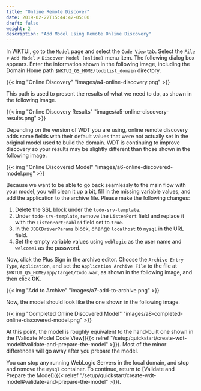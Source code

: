 ```yaml
---
title: "Online Remote Discover"
date: 2019-02-22T15:44:42-05:00
draft: false
weight: 2
description: "Add Model Using Remote Online Discovery"
---
```


In WKTUI, go to the `Model` page and select the `Code View` tab.  Select the `File` > `Add Model` > `Discover Model (online)` menu item.  The following dialog box appears.  Enter the information shown in the following image, including the Domain Home path `$WKTUI_QS_HOME/todolist_domain` directory.  

{{< img "Online Discovery" "images/a4-online-discovery.png" >}}

This path is used to present the results of what we need to do, as shown in the following image.

{{< img "Online Discovery Results" "images/a5-online-discovery-results.png" >}}

Depending on the version of WDT you are using, online remote discovery adds some fields with their default values that were not actually set in the original model used to build the domain.  WDT is continuing to improve discovery so your results may be slightly different than those shown in the following image.

{{< img "Online Discovered Model" "images/a6-online-discovered-model.png" >}}

Because we want to be able to go back seamlessly to the main flow with your model, you will clean it up a bit, fill in the missing variable values, and add the application to the archive file. Please make the following changes:
1.	Delete the SSL block under the `todo-srv-template`.
2.	Under `todo-srv-template`, remove the `ListenPort` field and replace it with the `ListenPortEnabled` field set to `true`.
3.	In the `JDBCDriverParams` block, change `localhost` to `mysql` in the URL field.
4.	Set the empty variable values using `weblogic` as the user name and `welcome1` as the password.

Now, click the Plus Sign in the archive editor.  Choose the `Archive Entry Type`, `Application`, and set the `Application Archive File` to the file at `$WKTUI_QS_HOME/app/target/todo.war`, as shown in the following image, and then click **OK**.

{{< img "Add to Archive" "images/a7-add-to-archive.png" >}}

Now, the model should look like the one shown in the following image.

{{< img "Completed Online Discovered Model" "images/a8-completed-online-discovered-model.png" >}}

At this point, the model is roughly equivalent to the hand-built one shown in the [Validate Model Code View]({{< relref "/setup/quickstart/create-wdt-model#validate-and-prepare-the-model" >}}).  Most of the minor differences will go away after you prepare the model.  

You can stop any running WebLogic Servers in the local domain, and stop and remove the `mysql` container.  To continue, return to [Validate and Prepare the Model]({{< relref "/setup/quickstart/create-wdt-model#validate-and-prepare-the-model" >}}).
